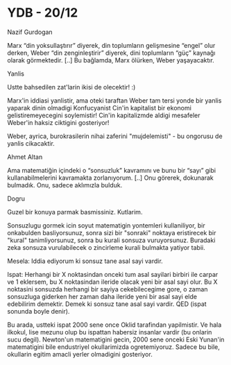 # YDB - 20/12

Nazif Gurdogan

Marx “din yoksullaştırır” diyerek, din toplumların gelişmesine “engel” olur derken, Weber “din zenginleştirir” diyerek, dini toplumların “güç” kaynağı olarak görmektedir. [..] Bu bağlamda, Marx ölürken, Weber yaşayacaktır.

Yanlis

Ustte bahsedilen zat'larin ikisi de olecektir! :)

Marx'in iddiasi yanlistir, ama oteki taraftan Weber tam tersi yonde bir yanlis yaparak dinin olmadigi Konfucyanist Cin'in kapitalist bir ekonomi gelistiremeyecegini soylemistir! Cin'in kapitalizmde aldigi mesafeler Weber'in haksiz ciktigini gosteriyor!

Weber, ayrica, burokrasilerin nihai zaferini "mujdelemisti" - bu ongorusu de yanlis cikacaktir.

Ahmet Altan

Ama matematiğin içindeki o “sonsuzluk” kavramını ve bunu bir “sayı” gibi kullanabilmelerini kavramakta zorlanıyorum. [..] Onu görerek, dokunarak bulmadık. Onu, sadece aklımızla bulduk.

Dogru

Guzel bir konuya parmak basmissiniz. Kutlarim.

Sonsuzlugu gormek icin soyut matematigin yontemleri kullaniliyor, bir onkabulden basliyorsunuz, sonra sizi bir "sonraki" noktaya eristirecek bir "kural" tanimliyorsunuz, sonra bu kurali sonsuza vuruyorsunuz. Buradaki zeka sonsuza vurulabilecek o zincirleme kurali bulmakta yatiyor tabii.

Mesela: Iddia ediyorum ki sonsuz tane asal sayi vardir.

Ispat: Herhangi bir X noktasindan onceki tum asal sayilari birbiri ile carpar ve 1 eklersem, bu X noktasindan ileride olacak yeni bir asal sayi olur. Bu X noktasini sonsuzda herhangi bir sayiya cekebilecegime gore, o zaman sonsuzluga giderken her zaman daha ileride yeni bir asal sayi elde edebilirim demektir. Demek ki sonsuz tane asal sayi vardir. QED (ispat sonunda boyle denir).

Bu arada, ustteki ispat 2000 sene once Oklid tarafindan yapilmistir. Ve hala ilkokul, lise mezunu olup bu ispattan habersiz insanlar vardir (bu onlarin sucu degil). Newton'un matematigini gecin, 2000 sene onceki Eski Yunan'in matematigini bile endustriyel okullarimizda ogretemiyoruz. Sadece bu bile, okullarin egitim amacli yerler olmadigini gosteriyor.
